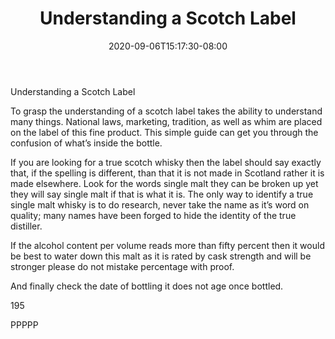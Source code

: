 ﻿---
title: "Understanding a Scotch Label"
date: 2020-09-06T15:17:30-08:00
description: "Scotch Tips for Web Success"
featured_image: "/images/Scotch.jpg"
tags: ["Scotch"]
---

Understanding a Scotch Label

To grasp the understanding of a scotch label takes the ability to understand many things. National laws, marketing, tradition, as well as whim are placed on the label of this fine product. This simple guide can get you through the confusion of what’s inside the bottle. 

If you are looking for a true scotch whisky then the label should say exactly that, if the spelling is different, than that it is not made in Scotland rather it is made elsewhere. Look for the words single malt they can be broken up yet they will say single malt if that is what it is. The only way to identify a true single malt whisky is to do research, never take the name as it’s word on quality; many names have been forged to hide the identity of the true distiller.

If the alcohol content per volume reads more than fifty percent then it would be best to water down this malt as it is rated by cask strength and will be stronger please do not mistake percentage with proof. 

 And finally check the date of bottling it does not age once bottled.

195

PPPPP

